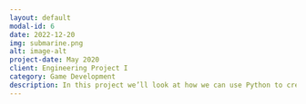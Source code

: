 ```yaml
---
layout: default
modal-id: 6
date: 2022-12-20
img: submarine.png
alt: image-alt
project-date: May 2020
client: Engineering Project I
category: Game Development
description: In this project we’ll look at how we can use Python to create a 2D game. To solve this we would use PyGame which makes it easy to both understand the very basics of game programming and python. At the end of this project we will have a playable breakout game that we’ve written from start to stop using Python together with PyGame.
---
```

